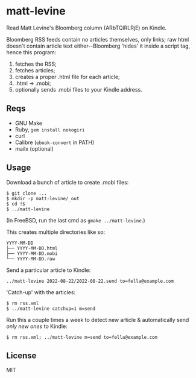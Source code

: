# matt-levine

Read Matt Levine's Bloomberg column (ARbTQlRLRjE) on Kindle.

Bloomberg RSS feeds contain no articles themselves, only links; raw
html doesn't contain article text either--Bloomberg 'hides' it inside
a script tag, hence this program:

1. fetches the RSS;
2. fetches articles;
3. creates a proper .html file for each article;
4. .html -> .mobi;
5. optionally sends .mobi files to your Kindle address.

## Reqs

* GNU Make
* Ruby, `gem install nokogiri`
* curl
* Calibre (`ebook-convert` in PATH)
* mailx (optional)

## Usage

Download a bunch of article to create .mobi files:

~~~
$ git clone ...
$ mkdir -p matt-levine/_out
$ cd !$
$ ../matt-levine
~~~

(In FreeBSD, run the last cmd as `gmake ../matt-levine`.)

This creates multiple directories like so:

~~~
YYYY-MM-DD
├── YYYY-MM-DD.html
├── YYYY-MM-DD.mobi
└── YYYY-MM-DD.raw
~~~

Send a particular article to Kindle:

    ../matt-levine 2022-08-22/2022-08-22.send to=fella@example.com

'Catch-up' with the articles:

    $ rm rss.xml
    $ ../matt-levine catchup=1 m=send

Run this a couple times a week to detect new article & automatically
send *only new ones* to Kindle:

    $ rm rss.xml; ../matt-levine m=send to=fella@example.com

## License

MIT
